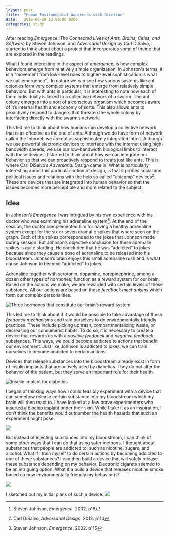 ```yaml
---
layout: post
title:  "Human Environmental Awareness with Nicotine"
date:   2016-06-29 12:00:00 0200
categories: study
---
```


After reading *Emergence: The Connected Lives of Ants, Brains, Cities, and Software* by Steven Johnson, and *Adversarial Design* by Carl DiSalvo, I started to think about about a project that incorporates some of theme that are explored in the readings.

What I found interesting in the aspect of *emergence*, is how  complex behaviors emerge from relatively simple organization. In Johnson's terms, it is a "movement from low-level rules to higher-level sophistication is what we call emergence"[^j1]. In nature we can see how various systems like ant colonies form very complex systems that emerge from relatively simple behaviors. But with ants in particular, it is interesting to note how each of them individually is linked to a collective network of a swarm. The ant colony emerges into a sort of a conscious organism which becomes aware of it’s internal health and economy of sorts. This also allows ants to proactively respond to dangers that threaten the whole colony by interfacing directly with the swarm’s network.

This led me to think about how humans can develop a collective network that is as effective as the one of ants. Although we do have form of network called the Internet, we are not as sophisticatedly integrated into it. Although we use powerful electronic devices to interface with the internet using high-bandwidth speeds, we use our low-bandwidth biological limbs to interact with these devices. I started to think about how we can integrate our behavior so that we can proactively respond to treats just like ants. This is where Carl DiSalvo’s *Adversarial Design* came in. What is particularly interesting about this particular notion of design, is that it probes social and political issues and relations with the help so called “ubicomp” devices[^d1]. These are devices that are integrated into human behavior so that the issues becomes more perceptible and more related to the subject.

## Idea

In Johnson’s *Emergence* I was intrigued by his own experience with his doctor who was examining his adrenaline system[^j2]. At the end of the session, the doctor complemented him for having a healthy adrenaline system except for the six or seven dramatic spikes that where seen on the graph. Each of the spikes corresponded to the jokes that Johnson made during session. But Johnson’s objective conclusion for these adrenalin spikes is quite startling. He concluded that he was “addicted” to jokes because since they cause a dose of adrenaline to be released into his bloodstream. Johnson’s brain enjoys this small adrenaline rush and is what cause Johnson to become “addicted” to jokes.

Adrenaline together with serotonin, dopamine, norepinephrine, among a dozen other types of hormones, function as a reward system for our brain. Based on the actions we make, we are rewarded with certain levels of these substance. All our actions are based on these *feedback mechanisms* which form our complex personalities.

![Three hormones that constitute our brain’s reward system](https://65.media.tumblr.com/de0bd1a51be30c0510afb2fd95489f09/tumblr_inline_nsga2pdbko1rse1qt_500.jpg)

This led me to think about if it would be possible to take advantage of these *feedback mechanisms* and train ourselves to do environmentally friendly practices. These include picking up trash, compartmentalizing waste, or decreasing our consumerist habits. To do so, it is necessary to create a device that rewards us with a *positive feedback* and *negative feedback* substances. This ways, we could become addicted to actions that benefit our environment. Just like Johnson is addicted to jokes, we can train ourselves to become addicted to certain actions.

Devices that release substances into the bloodstream already exist in form of insulin implants that are actively used by diabetics. They do not alter the behavior of the patient, but they serve an important role for their health.  

![Insulin implant for diabetics](http://images.dailytech.com/nimage/21235_large_Insulin-Pump.jpg)

I began of thinking ways how I could feasibly experiment with a device that can somehow release certain substance into my bloodstream which my brain will then react to. I have looked at a few brave experimenters who [inserted a biochip implant](https://www.youtube.com/watch?v=clIiP1H3Opw) under their skin. While I take it as an inspiration, I don’t think the benefits would outnumber the health hazards that such an experiment might pose.

![](https://motherboard-images.vice.com/content-images/contentimage/9643/1399664333498.jpeg?crop=0.967741935483871xw:1xh;*,*&resize=700:*&output-format=jpeg&output-quality=90)

But instead of injecting substances into my bloodstream, I can think of some other ways that I can do that using safer methods.  I thought about substances that people are addicted to, such as nicotine, sugars, and alcohol. What if I train myself to do certain actions by becoming addicted to one of these substances? I can then build a device that will safely release these substance depending on my behavior. Electronic cigarets seemed to be an intriguing option. What if a build a device that releases nicotine smoke based on how environmentally friendly my behavior is?

![](http://cdns.yournewswire.com/wp-content/uploads/2014/08/electronic-cig-604cs042913.jpg)

I sketched out my initial plans of such a device:
![](https://i.imgur.com/ZsaPsT9.jpg)


[^j1]: Steven Johnson, *Emergence*. 2002. p18
[^j2]: Steven Johnson, *Emergence*. 2002. p115
[^d1]: Carl DiSalvo, *Adversarial Design*. 2012. p114
